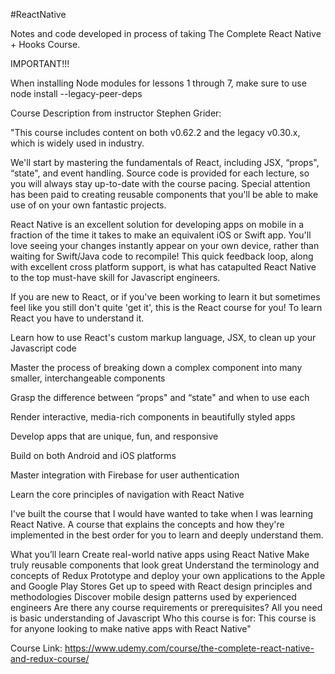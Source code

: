 #ReactNative

Notes and code developed in process of taking The Complete React Native + Hooks Course.

IMPORTANT!!!

When installing Node modules for lessons 1 through 7, make sure to use node install --legacy-peer-deps

Course Description from instructor Stephen Grider:

"This course includes content on both v0.62.2 and the legacy v0.30.x, which is widely used in industry.

We'll start by mastering the fundamentals of React, including JSX, “props", “state", and event handling. Source code is provided for each lecture, so you will always stay up-to-date with the course pacing. Special attention has been paid to creating reusable components that you'll be able to make use of on your own fantastic projects.

React Native is an excellent solution for developing apps on mobile in a fraction of the time it takes to make an equivalent iOS or Swift app. You'll love seeing your changes instantly appear on your own device, rather than waiting for Swift/Java code to recompile! This quick feedback loop, along with excellent cross platform support, is what has catapulted React Native to the top must-have skill for Javascript engineers.

If you are new to React, or if you've been working to learn it but sometimes feel like you still don't quite 'get it', this is the React course for you! To learn React you have to understand it.

Learn how to use React's custom markup language, JSX, to clean up your Javascript code

Master the process of breaking down a complex component into many smaller, interchangeable components

Grasp the difference between “props" and “state" and when to use each

Render interactive, media-rich components in beautifully styled apps

Develop apps that are unique, fun, and responsive

Build on both Android and iOS platforms

Master integration with Firebase for user authentication

Learn the core principles of navigation with React Native

I've built the course that I would have wanted to take when I was learning React Native. A course that explains the concepts and how they're implemented in the best order for you to learn and deeply understand them.

What you’ll learn
Create real-world native apps using React Native
Make truly reusable components that look great
Understand the terminology and concepts of Redux
Prototype and deploy your own applications to the Apple and Google Play Stores
Get up to speed with React design principles and methodologies
Discover mobile design patterns used by experienced engineers
Are there any course requirements or prerequisites?
All you need is basic understanding of Javascript
Who this course is for:
This course is for anyone looking to make native apps with React Native"

Course Link: https://www.udemy.com/course/the-complete-react-native-and-redux-course/
